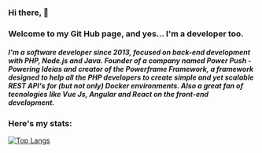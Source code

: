 ### Hi there, 👋
### Welcome to my Git Hub page, and yes... I'm a developer too.

##### I'm a software developer since 2013, focused on back-end development with PHP, Node.js and Java. Founder of a company named Power Push - Powering Ideias and creator of the Powerframe Framework, a framework designed to help all the PHP developers to create simple and yet scalable REST API's for (but not only) Docker environments. Also a great fan of tecnologies like Vue Js, Angular and React on the front-end development. 

### Here's my stats:
[![Top Langs](https://github-readme-stats.vercel.app/api/top-langs/?username=RenanSouzaRodrigues)](https://github.com/anuraghazra/github-readme-stats)
